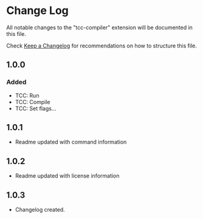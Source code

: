 # Change Log
All notable changes to the "tcc-compiler" extension will be documented in this file.

Check [Keep a Changelog](http://keepachangelog.com/) for recommendations on how to structure this file.

## 1.0.0
### Added
- TCC: Run
- TCC: Compile
- TCC: Set flags...

## 1.0.1
- Readme updated with command information

## 1.0.2
- Readme updated with license information

## 1.0.3
- Changelog created.